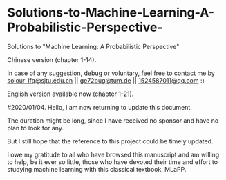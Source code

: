 # Solutions-to-Machine-Learning-A-Probabilistic-Perspective-

Solutions to "Machine Learning: A Probabilistic Perspective"

Chinese version (chapter 1-14).


In case of any suggestion, debug or voluntary, feel free to contact me by solour_lfq@sjtu.edu.cn || ge72bug@tum.de || 1524587011@qq.com
:)

English version available now (chapter 1-21).

#2020/01/04.
Hello, I am now returning to update this document.

The duration might be long, since I have received no sponsor and have no plan to look for any. 

But I still hope that the reference to this project could be timely updated.

I owe my gratitude to all who have browsed this manuscript and am willing to help, be it ever so little, those who have devoted their time and effort to studying machine learning with this classical textbook, MLaPP. 
